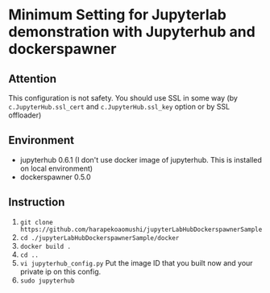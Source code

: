 # Minimum Setting for Jupyterlab demonstration with Jupyterhub and dockerspawner
## Attention
This configuration is not safety. You should use SSL in some way (by `c.JupyterHub.ssl_cert` and `c.JupyterHub.ssl_key` option or by SSL offloader)

## Environment
* jupyterhub 0.6.1 (I don't use docker image of jupyterhub. This is installed on local environment)
* dockerspawner 0.5.0

## Instruction
1. `git clone https://github.com/harapekoaomushi/jupyterLabHubDockerspawnerSample`
1. `cd ./jupyterLabHubDockerspawnerSample/docker`
1. `docker build .`
1. `cd ..`
1. `vi jupyterhub_config.py` Put the image ID that you built now and your private ip on this config.
1. `sudo jupyterhub`
